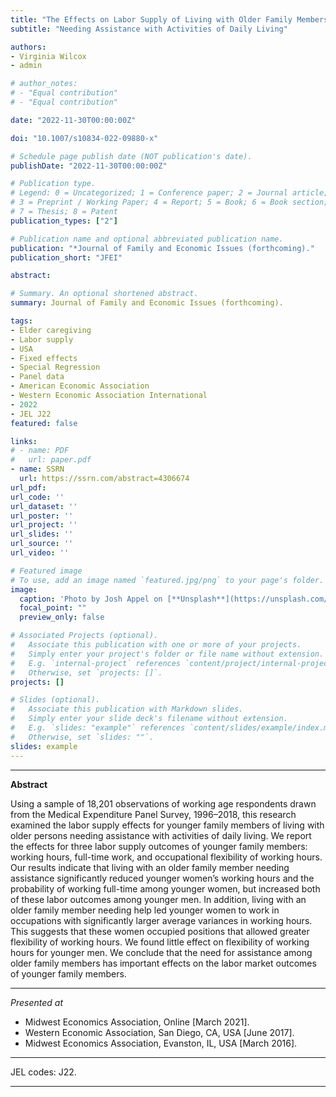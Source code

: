 ```yaml
---
title: "The Effects on Labor Supply of Living with Older Family Members"
subtitle: "Needing Assistance with Activities of Daily Living"

authors:
- Virginia Wilcox
- admin

# author_notes:
# - "Equal contribution"
# - "Equal contribution"

date: "2022-11-30T00:00:00Z"

doi: "10.1007/s10834-022-09880-x"

# Schedule page publish date (NOT publication's date).
publishDate: "2022-11-30T00:00:00Z"

# Publication type.
# Legend: 0 = Uncategorized; 1 = Conference paper; 2 = Journal article;
# 3 = Preprint / Working Paper; 4 = Report; 5 = Book; 6 = Book section;
# 7 = Thesis; 8 = Patent
publication_types: ["2"]

# Publication name and optional abbreviated publication name.
publication: "*Journal of Family and Economic Issues (forthcoming)."
publication_short: "JFEI"

abstract: 

# Summary. An optional shortened abstract.
summary: Journal of Family and Economic Issues (forthcoming).

tags:
- Elder caregiving
- Labor supply
- USA
- Fixed effects
- Special Regression
- Panel data
- American Economic Association
- Western Economic Association International
- 2022
- JEL J22
featured: false

links:
# - name: PDF
#   url: paper.pdf
- name: SSRN
  url: https://ssrn.com/abstract=4306674
url_pdf: 
url_code: ''
url_dataset: ''
url_poster: ''
url_project: ''
url_slides: ''
url_source: ''
url_video: ''

# Featured image
# To use, add an image named `featured.jpg/png` to your page's folder. 
image:
  caption: 'Photo by Josh Appel on [**Unsplash**](https://unsplash.com/photos/0nkFvdcM-X4)'
  focal_point: ""
  preview_only: false

# Associated Projects (optional).
#   Associate this publication with one or more of your projects.
#   Simply enter your project's folder or file name without extension.
#   E.g. `internal-project` references `content/project/internal-project/index.md`.
#   Otherwise, set `projects: []`.
projects: []

# Slides (optional).
#   Associate this publication with Markdown slides.
#   Simply enter your slide deck's filename without extension.
#   E.g. `slides: "example"` references `content/slides/example/index.md`.
#   Otherwise, set `slides: ""`.
slides: example
---
```





____



**Abstract**


Using a sample of 18,201 observations of working age respondents drawn from the Medical Expenditure Panel Survey, 1996–2018, this research examined the labor supply effects for younger family members of living with older persons needing assistance with activities of daily living. We report the effects for three labor supply outcomes of younger family members: working hours, full-time work, and occupational flexibility of working hours. Our results indicate that living with an older family member needing assistance significantly reduced younger women’s working hours and the probability of working full-time among younger women, but increased both of these labor outcomes among younger men. In addition, living with an older family member needing help led younger women to work in occupations with significantly larger average variances in working hours. This suggests that these women occupied positions that allowed greater flexibility of working hours. We found little effect on flexibility of working hours for younger men. We conclude that the need for assistance among older family members has important effects on the labor market outcomes of younger family members.



____



*Presented at*

- Midwest Economics Association, Online [March 2021].
- Western Economic Association, San Diego, CA, USA [June 2017].
- Midwest Economics Association, Evanston, IL, USA [March 2016].

____


JEL codes: J22.


____
